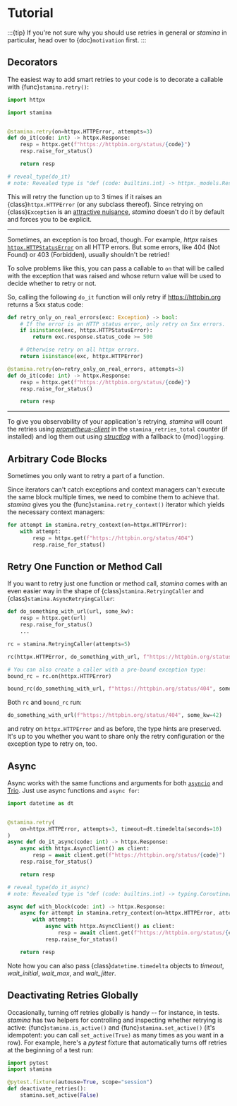 # Tutorial

:::{tip}
If you're not sure why you should use retries in general or _stamina_ in particular, head over to {doc}`motivation` first.
:::


## Decorators

The easiest way to add smart retries to your code is to decorate a callable with {func}`stamina.retry()`:

```python
import httpx

import stamina


@stamina.retry(on=httpx.HTTPError, attempts=3)
def do_it(code: int) -> httpx.Response:
    resp = httpx.get(f"https://httpbin.org/status/{code}")
    resp.raise_for_status()

    return resp

# reveal_type(do_it)
# note: Revealed type is "def (code: builtins.int) -> httpx._models.Response"
```

This will retry the function up to 3 times if it raises an {class}`httpx.HTTPError` (or any subclass thereof).
Since retrying on {class}`Exception` is an [attractive nuisance](https://blog.ganssle.io/articles/2023/01/attractive-nuisances.html), *stamina* doesn't do it by default and forces you to be explicit.

---

Sometimes, an exception is too broad, though.
For example, *httpx* raises [`httpx.HTTPStatusError`](https://www.python-httpx.org/exceptions/) on all HTTP errors.
But some errors, like 404 (Not Found) or 403 (Forbidden), usually shouldn't be retried!

To solve problems like this, you can pass a callable to `on` that will be called with the exception that was raised and whose return value will be used to decide whether to retry or not.

So, calling the following `do_it` function will only retry if <https://httpbin.org> returns a 5xx status code:

```python
def retry_only_on_real_errors(exc: Exception) -> bool:
    # If the error is an HTTP status error, only retry on 5xx errors.
    if isinstance(exc, httpx.HTTPStatusError):
        return exc.response.status_code >= 500

    # Otherwise retry on all httpx errors.
    return isinstance(exc, httpx.HTTPError)

@stamina.retry(on=retry_only_on_real_errors, attempts=3)
def do_it(code: int) -> httpx.Response:
    resp = httpx.get(f"https://httpbin.org/status/{code}")
    resp.raise_for_status()

    return resp
```

---

To give you observability of your application's retrying, *stamina* will count the retries using [*prometheus-client*](https://github.com/prometheus/client_python) in the `stamina_retries_total` counter (if installed) and log them out using [*structlog*](https://www.structlog.org/) with a fallback to {mod}`logging`.


## Arbitrary Code Blocks

Sometimes you only want to retry a part of a function.

Since iterators can't catch exceptions and context managers can't execute the same block multiple times, we need to combine them to achieve that.
*stamina* gives you the {func}`stamina.retry_context()` iterator which yields the necessary context managers:

```python
for attempt in stamina.retry_context(on=httpx.HTTPError):
    with attempt:
        resp = httpx.get(f"https://httpbin.org/status/404")
        resp.raise_for_status()
```


## Retry One Function or Method Call

If you want to retry just one function or method call, *stamina* comes with an even easier way in the shape of {class}`stamina.RetryingCaller` and {class}`stamina.AsyncRetryingCaller`:

```python
def do_something_with_url(url, some_kw):
    resp = httpx.get(url)
    resp.raise_for_status()
    ...

rc = stamina.RetryingCaller(attempts=5)

rc(httpx.HTTPError, do_something_with_url, f"https://httpbin.org/status/404", some_kw=42)

# You can also create a caller with a pre-bound exception type:
bound_rc = rc.on(httpx.HTTPError)

bound_rc(do_something_with_url, f"https://httpbin.org/status/404", some_kw=42)
```

Both `rc` and `bound_rc` run:

```python
do_something_with_url(f"https://httpbin.org/status/404", some_kw=42)
```

and retry on `httpx.HTTPError` and as before, the type hints are preserved.
It's up to you whether you want to share only the retry configuration or the exception type to retry on, too.


## Async

Async works with the same functions and arguments for both [`asyncio`](https://docs.python.org/3/library/asyncio.html) and [Trio](https://trio.readthedocs.io/).
Just use async functions and `async for`:

```python
import datetime as dt


@stamina.retry(
    on=httpx.HTTPError, attempts=3, timeout=dt.timedelta(seconds=10)
)
async def do_it_async(code: int) -> httpx.Response:
    async with httpx.AsyncClient() as client:
        resp = await client.get(f"https://httpbin.org/status/{code}")
    resp.raise_for_status()

    return resp

# reveal_type(do_it_async)
# note: Revealed type is "def (code: builtins.int) -> typing.Coroutine[Any, Any, httpx._models.Response]"

async def with_block(code: int) -> httpx.Response:
    async for attempt in stamina.retry_context(on=httpx.HTTPError, attempts=3):
        with attempt:
            async with httpx.AsyncClient() as client:
                resp = await client.get(f"https://httpbin.org/status/{code}")
            resp.raise_for_status()

    return resp
```

Note how you can also pass {class}`datetime.timedelta` objects to *timeout*, *wait_initial*, *wait_max*, and *wait_jitter*.


## Deactivating Retries Globally

Occasionally, turning off retries globally is handy -- for instance, in tests.
*stamina* has two helpers for controlling and inspecting whether retrying is active:
{func}`stamina.is_active()` and {func}`stamina.set_active()` (it's idempotent: you can call `set_active(True)` as many times as you want in a row).
For example, here's a *pytest* fixture that automatically turns off retries at the beginning of a test run:

```python
import pytest
import stamina

@pytest.fixture(autouse=True, scope="session")
def deactivate_retries():
    stamina.set_active(False)
```
